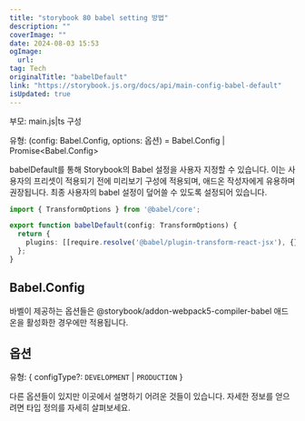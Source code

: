 ```yaml
---
title: "storybook 80 babel setting 방법"
description: ""
coverImage: ""
date: 2024-08-03 15:53
ogImage: 
  url: 
tag: Tech
originalTitle: "babelDefault"
link: "https://storybook.js.org/docs/api/main-config-babel-default"
isUpdated: true
---
```







부모: main.js|ts 구성

유형: (config: Babel.Config, options: 옵션) = Babel.Config | Promise<Babel.Config>

babelDefault를 통해 Storybook의 Babel 설정을 사용자 지정할 수 있습니다. 이는 사용자의 프리셋이 적용되기 전에 미리보기 구성에 적용되며, 애드온 작성자에게 유용하며 권장됩니다. 최종 사용자의 babel 설정이 덮어쓸 수 있도록 설정되어 있습니다.

```typescript
import { TransformOptions } from '@babel/core';

export function babelDefault(config: TransformOptions) {
  return {
    plugins: [[require.resolve('@babel/plugin-transform-react-jsx'), {}, 'preset']],
  };
}
```



## Babel.Config

바벨이 제공하는 옵션들은 @storybook/addon-webpack5-compiler-babel 애드온을 활성화한 경우에만 적용됩니다.

## 옵션

유형: { configType?: `DEVELOPMENT` | `PRODUCTION` }



다른 옵션들이 있지만 이곳에서 설명하기 어려운 것들이 있습니다. 자세한 정보를 얻으려면 타입 정의를 자세히 살펴보세요.